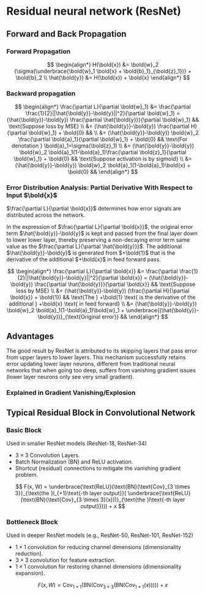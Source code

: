 # Residual neural network (ResNet)

## Forward and Back Propagation

### Forward Propagation

$$
\begin{align*}
H(\bold{x}) &= \bold{w}_2 {\sigma(\underbrace{\bold{w}_1 \bold{x} + \bold{b}_1}_{\bold{z}_1})} + \bold{b}_2 \\
\hat{\bold{y}} &= H(\bold{x}) + \bold{x}
\end{align*}
$$

### Backward propagation

$$
\begin{align*}
\frac{\partial L}{\partial \bold{w}_1} &=
\frac{\partial \frac{1}{2}||\hat{\bold{y}}-\bold{y}||^2}{\partial \bold{w}_1}
= (\hat{\bold{y}}-\bold{y}) \frac{\partial \hat{\bold{y}}}{\partial \bold{w}_1} && \text{Suppose loss by MSE} \\
&= (\hat{\bold{y}}-\bold{y}) \frac{\partial H}{\partial \bold{w}_1} + \bold{0} && \\
&= (\hat{\bold{y}}-\bold{y}) \bold{w}_2 \frac{\partial \bold{a}_1}{\partial \bold{w}_1} + \bold{0} && \text{For denotation } \bold{a}_1=\sigma(\bold{z}_1) \\
&= (\hat{\bold{y}}-\bold{y}) \bold{w}_2 \bold{a}_1(1-\bold{a}_1)\frac{\partial \bold{z}_1}{\partial \bold{w}_1} + \bold{0} && \text{Suppose activation is by sigmoid} \\
&= (\hat{\bold{y}}-\bold{y}) \bold{w}_2 \bold{a}_1(1-\bold{a}_1)\bold{x} + \bold{0} &&
\end{align*}
$$

### Error Distribution Analysis: Partial Derivative With Respect to Input $\bold{x}$

$\frac{\partial L}{\partial \bold{x}}$ determines how error signals are distributed across the network.

In the expression of $\frac{\partial L}{\partial \bold{x}}$, the original error term $\hat{\bold{y}}-\bold{y}$ is kept and passed from the final layer down to lower lower layer, thereby preserving a non-decaying error term same value as the $\frac{\partial L}{\partial \hat{\bold{y}}}$.
The additional $\hat{\bold{y}}-\bold{y}$ is generated from $+\bold{1}$ that is the derivative of the additional $+\bold{x}$ in feed forward pass.

$$
\begin{align*}
\frac{\partial L}{\partial \bold{x}} &=
\frac{\partial \frac{1}{2}||\hat{\bold{y}}-\bold{y}||^2}{\partial \bold{x}}
= (\hat{\bold{y}}-\bold{y}) \frac{\partial \hat{\bold{y}}}{\partial \bold{x}} && \text{Suppose loss by MSE} \\
&= (\hat{\bold{y}}-\bold{y}) (\frac{\partial H}{\partial \bold{x}} + \bold{1}) && \text{The } +\bold{1} \text{ is the derivative of the additional } +\bold{x} \text{ in feed forward} \\
&= (\hat{\bold{y}}-\bold{y}) \bold{w}_2 \bold{a}_1(1-\bold{a}_1)\bold{w}_1 +
\underbrace{(\hat{\bold{y}}-\bold{y})}_{\text{Original error}} &&
\end{align*}
$$

## Advantages

The good result by ResNet is attributed to its skipping layers that pass error from upper layers to lower layers.
This mechanism successfully retains error updating lower layer neurons, different from traditional neural networks that when going too deep, suffers from vanishing gradient issues (lower layer neurons only see very small gradient).

### Explained in Gradient Vanishing/Explosion

## Typical Residual Block in Convolutional Network

### Basic Block

Used in smaller ResNet models (ResNet-18, ResNet-34)

* $3 \times 3$ Convolution Layers.
* Batch Normalization (BN) and ReLU activation.
* Shortcut (residual) connections to mitigate the vanishing gradient problem.

$$
F(x, W) = \underbrace{\text{ReLU}(\text{BN}(\text{Cov}_{3 \times 3}}_{\text{the }l_{+1}\text{-th layer output}}(
    \underbrace{\text{ReLU}(\text{BN}(\text{Cov}_{3 \times 3}(x)))}_{\text{the }l\text{-th layer output}}))) + x
$$

### Bottleneck Block

Used in deeper ResNet models (e.g., ResNet-50, ResNet-101, ResNet-152)

* $1 \times 1$ convolution for reducing channel dimensions (dimensionality reduction).
* $3 \times 3$ convolution for feature extraction.
* $1 \times 1$ convolution for restoring channel dimensions (dimensionality expansion).

$$
F(x, W) = \text{Cov}_{1 \times 1}(\text{BN}(\text{Cov}_{3 \times 3}(
    \text{BN}(\text{Cov}_{1 \times 1}(x))))) + x
$$